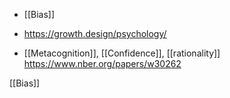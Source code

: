   - [[Bias]]

  - https://growth.design/psychology/

  - [[Metacognition]],
    [[Confidence]],
    [[rationality]]
    https://www.nber.org/papers/w30262

[[Bias]]